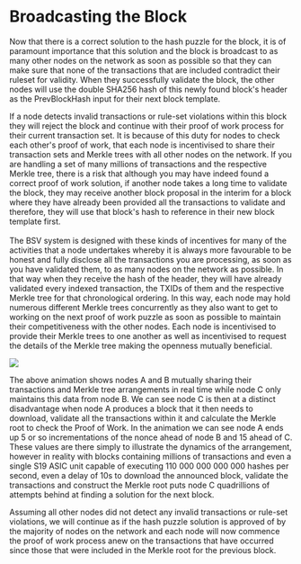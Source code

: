 # Broadcasting the Block

Now that there is a correct solution to the hash puzzle for the block, it is of paramount importance that this solution and the block is broadcast to as many other nodes on the network as soon as possible so that they can make sure that none of the transactions that are included contradict their ruleset for validity. When they successfully validate the block, the other nodes will use the double SHA256 hash of this newly found block's header as the PrevBlockHash input for their next block template.

If a node detects invalid transactions or rule-set violations within this block they will reject the block and continue with their proof of work process for their current transaction set. It is because of this duty for nodes to check each other's proof of work, that each node is incentivised to share their transaction sets and Merkle trees with all other nodes on the network. If you are handling a set of many millions of transactions and the respective Merkle tree, there is a risk that although you may have indeed found a correct proof of work solution, if another node takes a long time to validate the block, they may receive another block proposal in the interim for a block where they have already been provided all the transactions to validate and therefore, they will use that block's hash to reference in their new block template first.\
\
The BSV system is designed with these kinds of incentives for many of the activities that a node undertakes whereby it is always more favourable to be honest and fully disclose all the transactions you are processing, as soon as you have validated them, to as many nodes on the network as possible. In that way when they receive the hash of the header, they will have already validated every indexed transaction, the TXIDs of them and the respective Merkle tree for that chronological ordering. In this way, each node may hold numerous different Merkle trees concurrently as they also want to get to working on the next proof of work puzzle as soon as possible to maintain their competitiveness with the other nodes. Each node is incentivised to provide their Merkle trees to one another as well as incentivised to request the details of the Merkle tree making the openness mutually beneficial.

![](../.gitbook/assets/BSVA-MerkleTrees_Ch4Less1_VA1.gif)

The above animation shows nodes A and B mutually sharing their transactions and Merkle tree arrangements in real time while node C only maintains this data from node B. We can see node C is then at a distinct disadvantage when node A produces a block that it then needs to download, validate all the transactions within it and calculate the Merkle root to check the Proof of Work. In the animation we can see node A ends up 5 or so incrementations of the nonce ahead of node B and 15 ahead of C. These values are there simply to illustrate the dynamics of the arrangement, however in reality with blocks containing millions of transactions and even a single S19 ASIC unit capable of executing 110 000 000 000 000 hashes per second, even a delay of 10s to download the announced block, validate the transactions and construct the Merkle root puts node C quadrillions of attempts behind at finding a solution for the next block.

Assuming all other nodes did not detect any invalid transactions or rule-set violations, we will continue as if the hash puzzle solution is approved of by the majority of nodes on the network and each node will now commence the proof of work process anew on the transactions that have occurred since those that were included in the Merkle root for the previous block.
